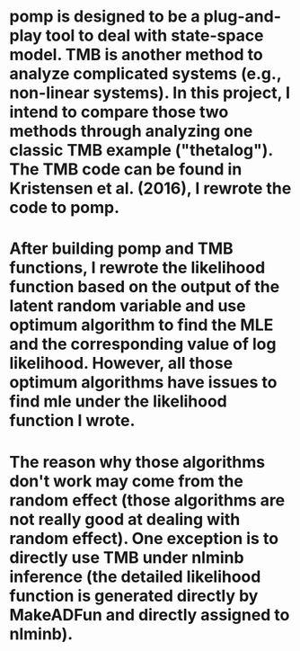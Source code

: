 # pomp is designed to be a plug-and-play tool to deal with state-space model. TMB is another method to analyze complicated systems (e.g., non-linear systems). In this project, I intend to compare those two methods through analyzing one classic TMB example ("thetalog"). The TMB code can be found in Kristensen et al. (2016), I rewrote the code to pomp. 
# After building pomp and TMB functions, I rewrote the likelihood function based on the output of the latent random variable and use optimum algorithm to find the MLE and the corresponding value of log likelihood. However, all those optimum algorithms have issues to find mle under the likelihood function I wrote.
# The reason why those algorithms don't work may come from the random effect (those algorithms are not really good at dealing with random effect). One exception is to directly use TMB under nlminb inference (the detailed likelihood function is generated directly by MakeADFun and directly assigned to nlminb).
